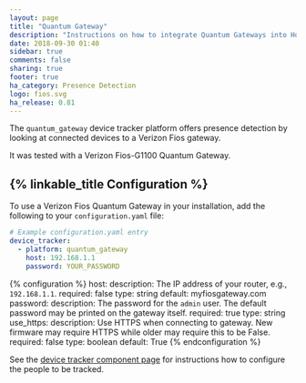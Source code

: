 ```yaml
---
layout: page
title: "Quantum Gateway"
description: "Instructions on how to integrate Quantum Gateways into Home Assistant."
date: 2018-09-30 01:40
sidebar: true
comments: false
sharing: true
footer: true
ha_category: Presence Detection
logo: fios.svg
ha_release: 0.81
---
```


The `quantum_gateway` device tracker platform offers presence detection by looking at connected devices to a Verizon Fios gateway.

It was tested with a Verizon Fios-G1100 Quantum Gateway.

## {% linkable_title Configuration %}

To use a Verizon Fios Quantum Gateway in your installation, add the following to your `configuration.yaml` file:

```yaml
# Example configuration.yaml entry
device_tracker:
  - platform: quantum_gateway
    host: 192.168.1.1
    password: YOUR_PASSWORD
```

{% configuration %}
host:
  description: The IP address of your router, e.g., `192.168.1.1`.
  required: false
  type: string
  default: myfiosgateway.com
password:
  description: The password for the `admin` user. The default password may be printed on the gateway itself.
  required: true
  type: string
use_https:
  description: Use HTTPS when connecting to gateway. New firmware may require HTTPS while older may require this to be False.
  required: false
  type: boolean
  default: True
{% endconfiguration %}

See the [device tracker component page](/components/device_tracker/) for instructions how to configure the people to be tracked.
